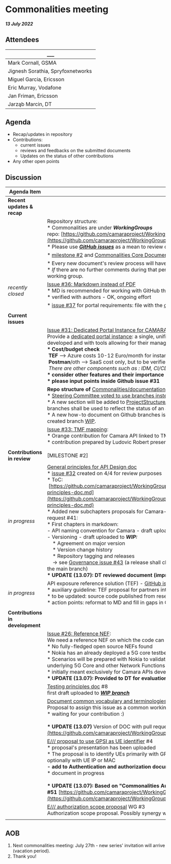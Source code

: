 # Commonalities meeting

#### *13 July 2022*

## Attendees

| \_\_\_ |
| --- |
| Mark Cornall, GSMA |
| Jignesh Sorathia, Spryfoxnetworks  |
| Miguel Garcia, Ericsson |
| Eric Murray, Vodafone |
| Jan Friman, Ericsson |
| Jarząb Marcin, DT |

## Agenda

* Recap/updates in repository
* Contributions:
    * current issues
    * reviews and feedbacks on the submitted documents
    * Updates on the status of other contributions
* Any other open points

## Discussion

| Agenda Item | Description |
| ----------- | ----------- |
| **Recent updates & recap** |  |
|  | Repository structure:<br>\* Commonalities are under <i>**WorkingGroups**</i> repo: [https://github.com/camaraproject/WorkingGroups/tree/main/Commonalities](https://github.com/camaraproject/WorkingGroups/tree/main/Commonalities)<br>\* Please use [***GitHub issues***](https://github.com/camaraproject/WorkingGroups/issues?q=is%3Aissue+is%3Aopen+label%3Acommonalities) as a mean to review or verify the status of each deliverable. |
|  | \* [milestone #2](https://github.com/camaraproject/WorkingGroups/milestone/1) and [Commonalities Core Documentation](https://github.com/camaraproject/WorkingGroups/projects) project added to repository for better transparency |
|  | \* Every new document's review process will have a dedicated GitHub issue<br>\* *If* there are no further comments during that period we consider the document as <b>*final*</b> and <b>*accepted*</b> by the working group. |
| *recently closed* | [Issue #36: Markdown instead of PDF](https://github.com/camaraproject/WorkingGroups/issues/36)<br>\* MD is recommended for working with GitHub through pull requests and for version comparison<br>\* verified with authors - OK, ongoing effort |
|  | \* [issue #37](https://github.com/camaraproject/WorkingGroups/issues/37) for portal requirements: file with the [criteria requirements' proposal](https://github.com/camaraproject/WorkingGroups/blob/main/Commonalities/documentation/Working/API%20development%20portal%20requirements.md) **-> see issue #31** |
|  |  |
| **Current issues** |  |
|  | [Issue #31: Dedicated Portal Instance for CAMARA](https://github.com/camaraproject/WorkingGroups/issues/31):<br>Provide a [dedicated portal instance](https://github.com/camaraproject/WorkingGroups/blob/main/Commonalities/documentation/Deliverables/API%20Portal%20Capabilities.pdf): a single, unified portal instance for the entire project, hosting the different APIs developed and with tools allowing for their management.<br>**\* Cost/budget check**<br> **TEF** --> Azure costs 10-12 Euro/month for instance in prod, administration effort/work - ?<br> **Postman**/oth --> SaaS cost only, but to be verified (open source discounts/partnership)<br> *There are other components such as : IDM, CI/CD, Exposure GW which also should be analyzed.*<br>**\* consider other features and their importance (testing?)**<br>**\* please input points inside Github issue #31** |
|  | **Repo structure of** [Commonalities/documentation](https://github.com/camaraproject/WorkingGroups/tree/main/Commonalities/documentation) - [issue #35](https://github.com/camaraproject/WorkingGroups/issues/35):<br>\* [Steering Committee voted to use branches instead of different subdirectories](https://github.com/camaraproject/Governance/issues/47).<br>\* A new section will be added to [ProjectStructureAndRoles.md in Governance's repo](https://github.com/camaraproject/Governance/blob/main/ProjectStructureAndRoles.md) with a description how branches shall be used to reflect the status of an artefact.<br>\* A new how-to document on Github branches is prepared to aid Camara participants - draft uploaded to newly created branch [WIP](https://github.com/camaraproject/WorkingGroups/tree/WIP/Commonalities/documentation/Working). |
|  | [Issue #33: TMF mapping](https://github.com/camaraproject/WorkingGroups/issues/33): <br>\* Orange contribution for Camara API linked to TMF API: [presentation link](https://github.com/camaraproject/WorkingGroups/blob/main/Commonalities/documentation/Contributions/May%2018th%20Camara%20meeting%20v2.pptx)<br>\* contribution prepared by Ludovic Robert presented during last meeting |
|  |  |
| **Contributions in review** | [MILESTONE #2] |
| *in progress* | [General principles for API Design doc](https://github.com/camaraproject/rep_main/issues/29)<br>\* [issue #32](https://github.com/camaraproject/WorkingGroups/issues/32) created on 4/4 for review purposes<br>\* ToC:<br> [https://github.com/camaraproject/WorkingGroups/blob/main/Commonalities/documentation/Deliverables/General-principles-doc.md](https://github.com/camaraproject/WorkingGroups/blob/main/Commonalities/documentation/Deliverables/General-principles-doc.md)<br>\* Added new subchapters proposals for Camara-specific aspects to be reflected in General principles as pull request #41:<br>\* First chapters in markdown:<br>\- API naming convention for Camara \- draft uploaded to [***WIP branch***](https://github.com/camaraproject/WorkingGroups/tree/WIP/Commonalities/documentation/Working)<br>\- Versioning \- draft uploaded to <b>*WIP:*</b><br>    \* Agreement on major version<br>    \* Version change history<br>    \* Repository tagging and releases<br>    -> see [Governance issue #43](https://github.com/camaraproject/Governance/issues/43) (a release shall change the version in the API definition and documentation files in the main branch)<br>**\* UPDATE (13.07): DT reviewed document (improvements & sugestions to be introduced by owner)** |
| *in progress* | API exposure reference solution (TEF) - [GitHub issue](https://github.com/camaraproject/rep_main/issues/41) #1<br>\* auxiliary guideline: TEF proposal for partners interested in examples of gateway exposure with CAPIF<br>\* to be updated: source code published from research project<br>\* action points: reformat to MD and fill in gaps in CAPIF definition - exhaustive analysis, to provide more details |
|  |  |
| **Contributions in development** |  |
|  | [Issue #26: Reference NEF](https://github.com/camaraproject/WorkingGroups/issues/26):<br>We need a reference NEF on which the code can be based - investigating with Nokia<br>\* No fully-fledged open source NEFs found<br>\* Nokia has an already deployed a 5G core testbed on AWS, developers can get free access to Nokia APIs there<br>\* Scenarios will be prepared with Nokia to validate API testing with the Nokia NEF product with simulators for the underlying 5G Core and other Network Functions<br>\* initially meant exclusively for Camara APIs development/testing<br>**\* UPDATE (13.07): Provided to DT for evaluation and limited number of users (on-going effort)** |
|  | [Testing principles doc](https://github.com/camaraproject/rep_main/issues/28) #8<br>first draft uploaded to [***WIP branch***](https://github.com/camaraproject/WorkingGroups/tree/WIP/Commonalities/documentation/Working) |
|  | [Document common vocabulary and terminologies across API families => Standard resources description](https://github.com/camaraproject/rep_main/issues/24) WG#10<br>Proposal to assign this issue as a common working group task -> open GLOSSARY<br>\* waiting for your contribution :)<br><br>**\* UPDATE (13.07)** Version of DOC with pull request : [https://github.com/camaraproject/WorkingGroups/pull/52](https://github.com/camaraproject/WorkingGroups/pull/52) |
|  | [E/// proposal to use GPSI as UE identifier](https://github.com/camaraproject/rep_main/issues/36) #4<br>\* proposal's presentation has been uploaded<br>\* The proposal is to identify UEs primarily with GPSI (in any existing format either MSISDN or ext identifier) and optionally with UE IP or MAC<br>**\- add to Authentication and authorization document to limit number of papers** *[as agreed in last call]*<br>\* document in progress<br><br>**\* UPDATE (13.07): Based on "Commonalities AuthN/AuthZ" document, new version prepared with pull request #51** [https://github.com/camaraproject/WorkingGroups/pull/51](https://github.com/camaraproject/WorkingGroups/pull/51) |
|  | [E/// authorization scope proposal](https://github.com/camaraproject/rep_main/issues/37) WG #3<br>Authorization scope proposal. Possibly synergy with the auth. concept (WG #27), document to be drafted. |
|  |  |

## AOB

1. Next commonalities meeting: July 27th - new series' invitation will arrive (vacation period).
2. Thank you!
